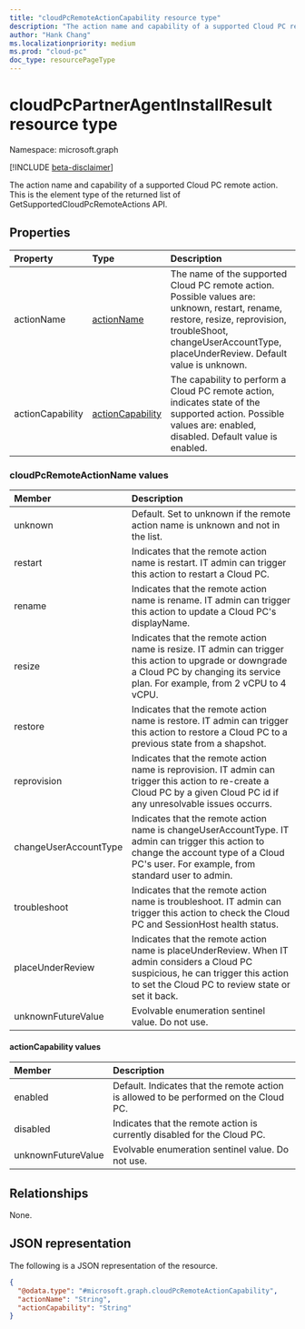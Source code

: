 ```yaml
---
title: "cloudPcRemoteActionCapability resource type"
description: "The action name and capability of a supported Cloud PC remote action. This is the element type of the returned list of GetSupportedCloudPcRemoteActions API."
author: "Hank Chang"
ms.localizationpriority: medium
ms.prod: "cloud-pc"
doc_type: resourcePageType
---
```


# cloudPcPartnerAgentInstallResult resource type

Namespace: microsoft.graph

[!INCLUDE [beta-disclaimer](../../includes/beta-disclaimer.md)]

The action name and capability of a supported Cloud PC remote action. This is the element type of the returned list of GetSupportedCloudPcRemoteActions API.

## Properties

|Property|Type|Description|
|:---|:---|:---|
|actionName|[actionName](#cloudpcremoteactionname-values)|The name of the supported Cloud PC remote action. Possible values are: unknown, restart, rename, restore, resize, reprovision, troubleShoot, changeUserAccountType, placeUnderReview. Default value is unknown.|
|actionCapability|[actionCapability](#actioncapability-values)|The capability to perform a Cloud PC remote action, indicates state of the supported action. Possible values are: enabled, disabled. Default value is enabled.|

### cloudPcRemoteActionName values

|Member|Description|
|:---|:---|
|unknown|Default. Set to unknown if the remote action name is unknown and not in the list.|
|restart|Indicates that the remote action name is restart. IT admin can trigger this action to restart a Cloud PC.|
|rename|Indicates that the remote action name is rename. IT admin can trigger this action to update a Cloud PC's displayName.|
|resize|Indicates that the remote action name is resize. IT admin can trigger this action to upgrade or downgrade a Cloud PC by changing its service plan. For example, from 2 vCPU to 4 vCPU.|
|restore|Indicates that the remote action name is restore. IT admin can trigger this action to restore a Cloud PC to a previous state from a shapshot.|
|reprovision|Indicates that the remote action name is reprovision. IT admin can trigger this action to re-create a Cloud PC by a given Cloud PC id if any unresolvable issues occurrs.|
|changeUserAccountType|Indicates that the remote action name is changeUserAccountType. IT admin can trigger this action to change the account type of a Cloud PC's user. For example, from standard user to admin.|
|troubleshoot|Indicates that the remote action name is troubleshoot. IT admin can trigger this action to check the Cloud PC and SessionHost health status.|
|placeUnderReview|Indicates that the remote action name is placeUnderReview. When IT admin considers a Cloud PC suspicious, he can trigger this action to set the Cloud PC to review state or set it back.|
|unknownFutureValue|Evolvable enumeration sentinel value. Do not use.|

#### actionCapability values

|Member|Description|
|:---|:---|
|enabled|Default. Indicates that the remote action is allowed to be performed on the Cloud PC.|
|disabled|Indicates that the remote action is currently disabled for the Cloud PC.|
|unknownFutureValue|Evolvable enumeration sentinel value. Do not use.|

## Relationships

None.

## JSON representation

The following is a JSON representation of the resource.
<!-- {
  "blockType": "resource",
  "@odata.type": "microsoft.graph.cloudPcRemoteActionCapability"
}
-->

``` json
{
  "@odata.type": "#microsoft.graph.cloudPcRemoteActionCapability",
  "actionName": "String",
  "actionCapability": "String"
}
```
